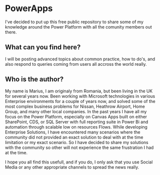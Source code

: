 # PowerApps

I've decided to put up this free public repository to share some of my knowledge around the Power Platform with all the comunity members out there.

## What can you find here?
I will be posting advanced topics about common practice, how to do's, and also respond to queries coming from users all accross the world really.

## Who is the author?
My name is Marius, I am originaly from Romania, but been living in the UK for several years now.
Been working with Microsoft technologies in various Enterprise environments for a couple of years now, and solved some of the most complex business problems for Nissan, Heathrow Airport, Home Group, and many other local companies.
In the past years I have all my focus on the Power Platform, especially on Canvas Apps built on either SharePoint, CDS, or SQL Server with full reporting suite in Power Bi and automation through scalable low on resources Flows.
While developing Enterprise Solutions, I have encountered many scenarios where the community did not provided an exact solution to deal with at the time limitation or my exact scenario.
So I have decided to share my solutions with the community so other will not experience the same frustration I had at the time.

I hope you all find this usefull, and if you do, I only ask that you use Social Media or any other appropriate channels to spread the news really.
